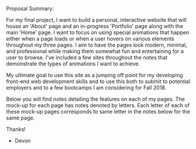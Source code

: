 Proposal Summary:

 For my final project, I want to build a personal, interactive website that will house an 'About' page and an in-progress 'Portfolio' page along with the main 'Home' page. I want to focus on using special animations that happen either when a page loads or when a user hovers on various elements throughout my three pages. I aim to have the pages look modern, minimal, and professional while making them somewhat fun and entertaining for a user to browse. I've included a few sites throughout the notes that demonstrate the types of animations I want to achieve.

 My ultimate goal to use this site as a jumping off point for my developing front-end web development skills and to use this both to submit to potential employers and to a few bootcamps I am considering for Fall 2018.

 Below you will find notes detailing the features on each of my pages. The mock-up for each page has notes denoted by letters. Each letter of each of these mock-up pages corresponds to same letter in the notes below for the same page.

Thanks!
- Devon


